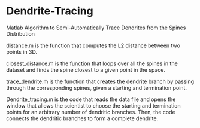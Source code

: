 # Dendrite-Tracing
Matlab Algorithm to Semi-Automatically Trace Dendrites from the Spines Distribution

distance.m is the function that computes the L2 distance between two points in 3D. 

closest_distance.m is the function that loops over all the spines in the dataset and finds the spine closest to a given point in the space. 

trace_dendrite.m is the function that creates the dendrite branch by passing through the corresponding spines, given a starting and termination point. 

Dendrite_tracing.m is the code that reads the data file and opens the window that allows the scientist to choose the starting and termination points for an arbitrary number of dendritic branches. Then, the code connects the dendritic branches to form a complete dendrite. 

